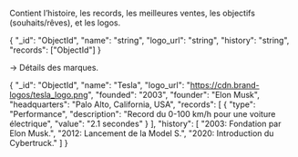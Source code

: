 Contient l’histoire, les records, les meilleures ventes, les objectifs (souhaits/rêves), et les logos.

{
"_id": "ObjectId",
"name": "string",
"logo_url": "string",
"history": "string",
"records": ["ObjectId"]
}

→ Détails des marques.

{
"_id": "ObjectId",
"name": "Tesla",
"logo_url": "https://cdn.brand-logos/tesla_logo.png",
"founded": "2003",
"founder": "Elon Musk",
"headquarters": "Palo Alto, California, USA",
"records": [
{
"type": "Performance",
"description": "Record du 0-100 km/h pour une voiture électrique",
"value": "2.1 secondes"
}
],
"history": [
"2003: Fondation par Elon Musk.",
"2012: Lancement de la Model S.",
"2020: Introduction du Cybertruck."
]
}
